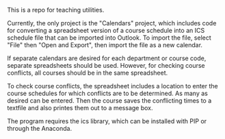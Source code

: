 This is a repo for teaching utilities.

Currently, the only project is the "Calendars" project, which includes code for
converting a spreadsheet version of a course schedule into an ICS schedule
file that can be imported into Outlook. To import the file, select "File" then
"Open and Export", then import the file as a new calendar.  

If separate calendars are desired for each department or course code, separate
spreadsheets should be used.  However, for checking course conflicts, all
courses should be in the same spreadsheet.

To check course conflicts, the spreadsheet includes a location to enter the
course schedules for which conflicts are to be determined.  As many as desired
can be entered.  Then the course saves the conflicting times to a textfile
and also printes them out to a message box.

The program requires the ics library, which can be installed with PIP or through
the Anaconda.
